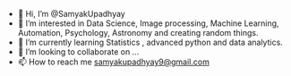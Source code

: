 - 👋 Hi, I’m @SamyakUpadhyay
- 👀 I’m interested in Data Science, Image processing, Machine Learning, Automation, Psychology, Astronomy and creating random things.
- 🌱 I’m currently learning Statistics , advanced python and data analytics.
- 💞️ I’m looking to collaborate on ...
- 📫 How to reach me samyakupadhyay9@gmail.com 

<!---
SamyakUpadhyay/SamyakUpadhyay is a ✨ special ✨ repository because its `README.md` (this file) appears on your GitHub profile.
You can click the Preview link to take a look at your changes.
--->
